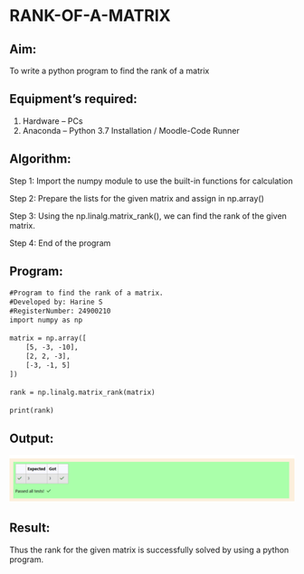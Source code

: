 # RANK-OF-A-MATRIX
## Aim:
To write a python program to find the rank of a matrix
## Equipment’s required:
1. 	Hardware – PCs
2. 	Anaconda – Python 3.7 Installation / Moodle-Code Runner
## Algorithm:
Step 1: Import the numpy module to use the built-in functions for calculation

Step 2: Prepare the lists for the given matrix and assign in np.array()

Step 3: Using the np.linalg.matrix_rank(), we can find the rank of the given matrix.

Step 4: End of the program
## Program:
    #Program to find the rank of a matrix.
    #Developed by: Harine S
    #RegisterNumber: 24900210
    import numpy as np

    matrix = np.array([
        [5, -3, -10],
        [2, 2, -3],
        [-3, -1, 5]
    ])

    rank = np.linalg.matrix_rank(matrix)

    print(rank)
## Output:
![alt text](<Screenshot (18).png>)
## Result:
Thus the rank for the given matrix is successfully solved by  using a python program.

